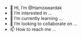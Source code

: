 - 👋 Hi, I’m @Hamzawardak
- 👀 I’m interested in ...
- 🌱 I’m currently learning ...
- 💞️ I’m looking to collaborate on ...
- 📫 How to reach me ...

<!---
Hamzawardak/Hamzawardak is a ✨ special ✨ repository because its `README.md` (this file) appears on your GitHub profile.
You can click the Preview link to take a look at your changes.
--->
